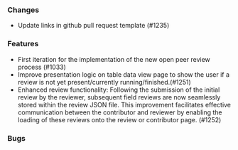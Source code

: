 ### Changes
- Update links in github pull request template (#1235)

### Features
- First iteration for the implementation of the new open peer review process (#1033)
- Improve presentation logic on table data view page to show the user if a review is not yet present/currently running/finished.(#1251)
- Enhanced review functionality: Following the submission of the initial review by the reviewer, subsequent field reviews are now seamlessly stored within the review JSON file. This improvement facilitates effective communication between the contributor and reviewer by enabling the loading of these reviews onto the review or contributor page. (#1252)


### Bugs

